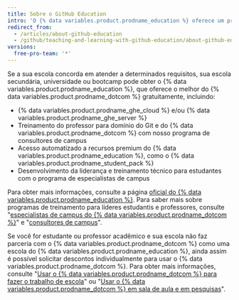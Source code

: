 ```yaml
---
title: Sobre o GitHub Education
intro: 'O {% data variables.product.prodname_education %} oferece um produto gratuito especial para escolas que querem aproveitar o {% data variables.product.prodname_dotcom %} ao máximo na respectiva comunidade e que concordam com os requisitos específicos do programa.'
redirect_from:
  - /articles/about-github-education
  - /github/teaching-and-learning-with-github-education/about-github-education
versions:
  free-pro-team: '*'
---
```

Se a sua escola concorda em atender a determinados requisitos, sua escola secundária, universidade ou bootcamp pode obter o {% data variables.product.prodname_education %}, que oferece o melhor do {% data variables.product.prodname_dotcom %} gratuitamente, incluindo:
- {% data variables.product.prodname_ghe_cloud %} e/ou {% data variables.product.prodname_ghe_server %}
- Treinamento do professor para domínio do Git e do {% data variables.product.prodname_dotcom %} com nosso programa de consultores de campus
- Acesso automatizado a recursos premium do {% data variables.product.prodname_education %}, como o {% data variables.product.prodname_student_pack %}
- Desenvolvimento da liderança e treinamento técnico para estudantes com o programa de especialistas de campus

Para obter mais informações, consulte a página [oficial do {% data variables.product.prodname_education %}](https://education.github.com/partners/schools). Para saber mais sobre programas de treinamento para líderes estudantis e professores, consulte "[especialistas de campus do {% data variables.product.prodname_dotcom %}](https://education.github.com/students/experts)" e "[consultores de campus](https://education.github.com/teachers/advisors)".

Se você for estudante ou professor acadêmico e sua escola não faz parceria com o {% data variables.product.prodname_dotcom %} como uma escola do {% data variables.product.prodname_education %}, ainda assim é possível solicitar descontos individualmente para usar o {% data variables.product.prodname_dotcom %}. Para obter mais informações, consulte "[Usar o {% data variables.product.prodname_dotcom %} para fazer o trabalho de escola](/articles/using-github-for-your-schoolwork/)" ou "[Usar o {% data variables.product.prodname_dotcom %} em sala de aula e em pesquisas](/articles/using-github-in-your-classroom-and-research/)".
